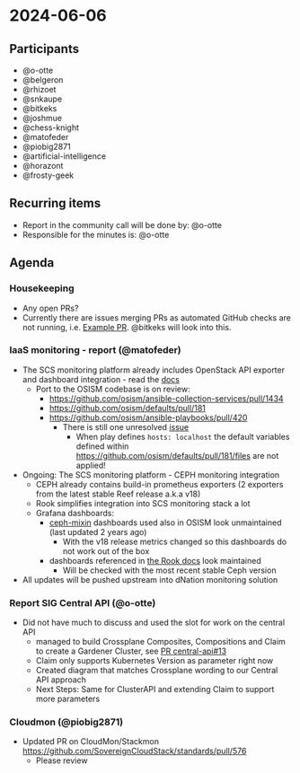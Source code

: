 # 2024-06-06

## Participants
- @o-otte
- @belgeron
- @rhizoet
- @snkaupe
- @bitkeks
- @joshmue
- @chess-knight
- @matofeder
- @piobig2871
- @artificial-intelligence
- @horazont
- @frosty-geek

## Recurring items

- Report in the community call will be done by: @o-otte
- Responsible for the minutes is: @o-otte

## Agenda

### Housekeeping

- Any open PRs?
- Currently there are issues merging PRs as automated GitHub checks are not running, i.e. [Example PR](https://github.com/SovereignCloudStack/status-page-web/pull/17). @bitkeks will look into this.

### IaaS monitoring - report (@matofeder)

- The SCS monitoring platform already includes OpenStack API exporter and dashboard integration - read the [docs](https://docs.scs.community/docs/operating-scs/components/monitoring/docs/iaas)
    - Port to the OSISM codebase is on review:
        - https://github.com/osism/ansible-collection-services/pull/1434
        - https://github.com/osism/defaults/pull/181
        - https://github.com/osism/ansible-playbooks/pull/420
            - There is still one unresolved [issue](https://github.com/osism/ansible-playbooks/pull/420#issuecomment-2137301141)
                - When play defines  `hosts: localhost` the default variables defined within https://github.com/osism/defaults/pull/181/files are not applied!
- Ongoing: The SCS monitoring platform - CEPH monitoring integration
    - CEPH already contains build-in prometheus exporters (2 exporters from the latest stable Reef release a.k.a v18)
    - Rook simplifies integration into SCS monitoring stack a lot
    - Grafana dashboards: 
        - [ceph-mixin](https://github.com/ceph/ceph-mixins) dashboards used also in OSISM look unmaintained (last updated 2 years ago)
            - With the v18 release metrics changed so this dashboards do not work out of the box
        - dashboards referenced in [the Rook docs](https://github.com/rook/rook/blob/master/Documentation/Storage-Configuration/Monitoring/ceph-monitoring.md?plain=1#L221) look maintained
            - Will be checked with the most recent stable Ceph version
- All updates will be pushed upstream into dNation monitoring solution

### Report SIG Central API (@o-otte)

- Did not have much to discuss and used the slot for work on the central API
    - managed to build Crossplane Composites, Compositions and Claim to create a Gardener Cluster, see [PR central-api#13](https://github.com/SovereignCloudStack/central-api/pull/13)
    - Claim only supports Kubernetes Version as parameter right now
    - Created diagram that matches Crossplane wording to our Central API approach
    - Next Steps: Same for ClusterAPI and extending Claim to support more parameters

### Cloudmon (@piobig2871)

- Updated PR on CloudMon/Stackmon https://github.com/SovereignCloudStack/standards/pull/576
    - Please review
